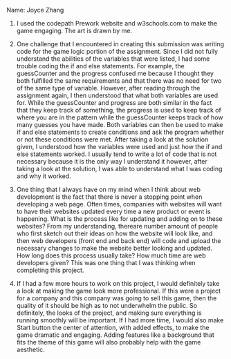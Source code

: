 Name: Joyce Zhang

1. I used the codepath Prework website and w3schools.com to make the game engaging. The art is drawn by me.

2. One challenge that I encountered in creating this submission was writing code for the game logic portion of the assignment. Since I did not fully understand 
the abilities of the variables that were listed, I had some trouble coding the if and else statements. For example, the guessCounter and the progress 
confused me because I thought they both fulfilled the same requirements and that there was no need for two of the same type of variable. However,
after reading through the assignment again, I then understood that what both variables are used for. While the guessCounter and progress are 
both similar in the fact that they keep track of something, the progress is used to keep track of where you are in the pattern while the guessCounter keeps track of 
how many guesses you have made. Both variables can then be used to make if and else statements to create conditions and ask the program whether or not these conditions were met. 
After taking a look at the solution given, I understood how the variables were used and just how the if and else statements worked. I usually tend to write a lot of code 
that is not necessary because it is the only way I understand it however, after taking a look at the solution, I was able to understand what I was coding and why it worked.

3. One thing that I always have on my mind when I think about web development is the fact that there is never a stopping point when developing a web page. Often times, companies with websites
will want to have their websites updated every time a new product or event is happening. What is the process like for updating and adding on to these websites? From my understanding, thereare number amount of people who first sketch out their ideas on how the website will look like, and then web developers (front end and back end) will code and upload the necessary changes to make the website better looking and updated. How long does this process usually take? How much time are web developers given? This was one thing that I was thinking when completing this
project.

4. If I had a few more hours to work on this project, I would definitely take a look at making the game look more professional. If this were a project for a company and this company was going to sell this game, then 
the quality of it should be high as to not underwhelm the public. So definitely, the looks of the project, and making sure everything is running smoothly will be important. If I had more time, I would also
make Start button the center of attention, with added effects, to make the game dramatic and engaging. Adding features like a background that fits the theme of this game will also probably help with the
game aesthetic.
